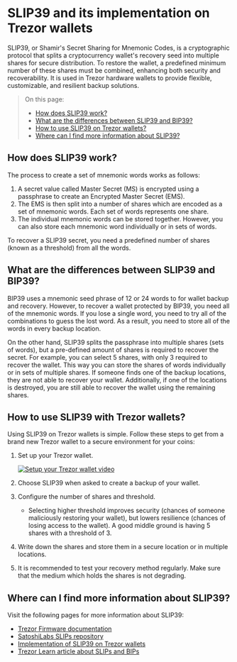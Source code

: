 # SLIP39 and its implementation on Trezor wallets

SLIP39, or Shamir's Secret Sharing for Mnemonic Codes, is a cryptographic protocol that splits a cryptocurrency wallet's recovery seed into multiple shares for secure distribution. To restore the wallet, a predefined minimum number of these shares must be combined, enhancing both security and recoverability. It is used in Trezor hardware wallets to provide flexible, customizable, and resilient backup solutions.

> On this page:
> 
> - [How does SLIP39 work?](#how-does-slip39-work)
> - [What are the differences between SLIP39 and BIP39?](#what-are-the-differences-between-slip39-and-bip39)
> - [How to use SLIP39 on Trezor wallets?](#how-to-use-slip39-with-trezor-wallets)
> - [Where can I find more information about SLIP39?](#where-can-i-find-more-information-about-slip39)

## How does SLIP39 work?

The process to create a set of mnemonic words works as follows:

1. A secret value called Master Secret (MS) is encrypted using a passphrase to create an Encrypted Master Secret (EMS).
2. The EMS is then split into a number of shares which are encoded as a set of mnemonic words. Each set of words represents one share.
3. The individual mnemonic words can be stored together. However, you can also store each mnemonic word individually or in sets of words.

To recover a SLIP39 secret, you need a predefined number of shares (known as a threshold) from all the words.

## What are the differences between SLIP39 and BIP39?

BIP39 uses a mnemonic seed phrase of 12 or 24 words to for wallet backup and recovery. However, to recover a wallet protected by BIP39, you need all of the mnemonic words. If you lose a single word, you need to try all of the combinations to guess the lost word. As a result, you need to store all of the words in every backup location.

On the other hand, SLIP39 splits the passphrase into multiple shares (sets of words), but a pre-defined amount of shares is required to recover the secret. For example, you can select 5 shares, with only 3 required to recover the wallet. This way you can store the shares of words individually or in sets of multiple shares. If someone finds one of the backup locations, they are not able to recover your wallet. Additionally, if one of the locations is destroyed, you are still able to recover the wallet using the remaining shares.

## How to use SLIP39 with Trezor wallets?

Using SLIP39 on Trezor wallets is simple. Follow these steps to get from a brand new Trezor wallet to a secure environment for your coins:

1. Set up your Trezor wallet.

    [![Setup your Trezor wallet video](https://img.youtube.com/vi/HuVH_9hnUu8/0.jpg)](https://www.youtube.com/watch?v=HuVH_9hnUu8)

2. Choose SLIP39 when asked to create a backup of your wallet.
3. Configure the number of shares and threshold.
    - Selecting higher threshold improves security (chances of someone maliciously restoring your wallet), but lowers resilience (chances of losing access to the wallet). A good middle ground is having 5 shares with a threshold of 3.
4. Write down the shares and store them in a secure location or in multiple locations.
5. It is recommended to test your recovery method regularly. Make sure that the medium which holds the shares is not degrading.

## Where can I find more information about SLIP39?

Visit the following pages for more information about SLIP39:

- [Trezor Firmware documentation](https://docs.trezor.io/trezor-firmware/core/misc/slip0039.html)
- [SatoshiLabs SLIPs repository](https://github.com/satoshilabs/slips/blob/master/slip-0039.md)
- [Implementation of SLIP39 on Trezor wallets](https://github.com/trezor/python-shamir-mnemonic)
- [Trezor Learn article about SLIPs and BIPs](https://trezor.io/learn/a/what-are-bips-slips)
